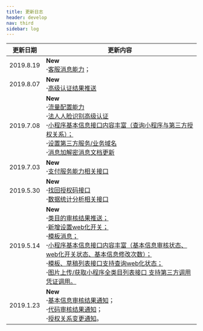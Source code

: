```yaml
---
title: 更新日志
header: develop
nav: third
sidebar: log
---
```



|更新日期| 更新内容|
|-----|-----|
|2019.8.19 | **New** <br> **·**<a href="http://smartprogram.baidu.com/docs/develop/third/customerability/">客服消息能力</a>；|
|2019.8.07 | **New**<br/>**·**<a href="http://smartprogram.baidu.com/docs/develop/third/customer/#高级认证结果推送">高级认证结果推送</a>|
|2019.7.08 | **New**<br/>**·**<a href="http://smartprogram.baidu.com/docs/develop/third/sitemap/">流量配置能力</a> <br/> **·**<a href="http://smartprogram.baidu.com/docs/develop/third/customer/">法人人脸识别高级认证</a> </a><br>**·**<a href="http://smartprogram.baidu.com/docs/develop/third/pro/#8、获取小程序基础信息">小程序基本信息接口内容丰富（查询小程序与第三方授权关系）；</a> <br>**·**<a href="http://smartprogram.baidu.com/docs/develop/third/domain/">设置第三方服务/业务域名</a><br>**·**<a href="http://smartprogram.baidu.com/docs/develop/third/deciphering/">消息加解密消息文档更新</a>|
|2019.7.03 | **New**<br/>**·**<a href="http://smartprogram.baidu.com/docs/develop/third/paymentservice/">支付服务能力相关接口</a> |
|2019.5.30 | **New**<br>**·**<a href="http://smartprogram.baidu.com/docs/develop/third/pro/#9、找回授权码">找回授权码接口</a><br>**·**<a href="http://smartprogram.baidu.com/docs/develop/third/datastatistics/">数据统计分析相关接口</a> |
|2019.5.14	| **New** <br> **·**<a href="http://smartprogram.baidu.com/docs/develop/third/info/#基本信息审核通知">类目的审核结果推送；</a><br>**·**<a href="http://smartprogram.baidu.com/docs/develop/third/sitemap/#设置web化开关">新增设置web化开关；</a><br>**·**<a href="http://smartprogram.baidu.com/docs/develop/third/api/">模板消息；</a><br>**·**<a href="http://smartprogram.baidu.com/docs/develop/third/pro/#8、获取小程序基础信息">小程序基本信息接口内容丰富（基本信息审核状态、web化开关状态、基本信息修改次数）；</a><br>**·**<a href="http://smartprogram.baidu.com/docs/develop/third/module/">模板、草稿列表接口支持查询web化状态；</a><br>**·**<a href="http://smartprogram.baidu.com/docs/develop/third/upload/">图片上传/获取小程序全类目列表接口 支持第三方调用凭证调用。</a>
|2019.1.23 | **New** <br> **·**<a href="http://smartprogram.baidu.com/docs/develop/third/info/#基本信息审核结果通知">基本信息审核结果通知</a>；<br>**·**<a href="http://smartprogram.baidu.com/docs/develop/third/apppage/#代码审核结果通知">代码审核结果通知</a>；<br>**·**<a href="http://smartprogram.baidu.com/docs/develop/third/pro/">授权关系变更通知</a>。|

